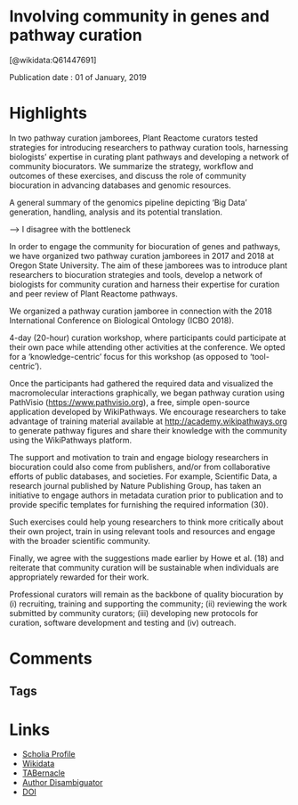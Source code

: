 
Involving community in genes and pathway curation
=================================================
  
  [@wikidata:Q61447691]  
  
Publication date : 01 of January, 2019  

# Highlights

In two pathway curation jamborees, Plant Reactome curators tested strategies for introducing researchers to pathway curation tools, harnessing biologists’ expertise in curating plant pathways and developing a network of community biocurators. We summarize the strategy, workflow and outcomes of these exercises, and discuss the role of community biocuration in advancing databases and genomic resources.

A general summary of the genomics pipeline depicting ‘Big Data’ generation, handling, analysis and its potential translation.

--> I disagree with the bottleneck

In order to engage the community for biocuration of genes and pathways, we have organized two pathway curation jamborees in 2017 and 2018 at Oregon State University. The aim of these jamborees was to introduce plant researchers to biocuration strategies and tools, develop a network of biologists for community curation and harness their expertise for curation and peer review of Plant Reactome pathways.

We organized a pathway curation jamboree in connection with the 2018 International Conference on Biological Ontology (ICBO 2018).

 4-day (20-hour) curation workshop, where participants could participate at their own pace while attending other activities at the conference. We opted for a ‘knowledge-centric’ focus for this workshop (as opposed to ‘tool-centric’).

 Once the participants had gathered the required data and visualized the macromolecular interactions graphically, we began pathway curation using PathVisio (https://www.pathvisio.org), a free, simple open-source application developed by WikiPathways. We encourage researchers to take advantage of training material available at http://academy.wikipathways.org to generate pathway figures and share their knowledge with the community using the WikiPathways platform.

 The support and motivation to train and engage biology researchers in biocuration could also come from publishers, and/or from collaborative efforts of public databases, and societies. For example, Scientific Data, a research journal published by Nature Publishing Group, has taken an initiative to engage authors in metadata curation prior to publication and to provide specific templates for furnishing the required information (30).

  Such exercises could help young researchers to think more critically about their own project, train in using relevant tools and resources and engage with the broader scientific community.

Finally, we agree with the suggestions made earlier by Howe et al. (18) and reiterate that community curation will be sustainable when individuals are appropriately rewarded for their work.

Professional curators will remain as the backbone of quality biocuration by (i) recruiting, training and supporting the community; (ii) reviewing the work submitted by community curators; (iii) developing new protocols for curation, software development and testing and (iv) outreach.



# Comments

## Tags

# Links
  
 * [Scholia Profile](https://scholia.toolforge.org/work/Q61447691)  
 * [Wikidata](https://www.wikidata.org/wiki/Q61447691)  
 * [TABernacle](https://tabernacle.toolforge.org/?#/tab/manual/Q61447691/P921%3BP4510)  
 * [Author Disambiguator](https://author-disambiguator.toolforge.org/work_item_oauth.php?id=Q61447691&batch_id=&match=1&author_list_id=&doit=Get+author+links+for+work)  
 * [DOI](https://doi.org/10.1093/DATABASE/BAY146)  
